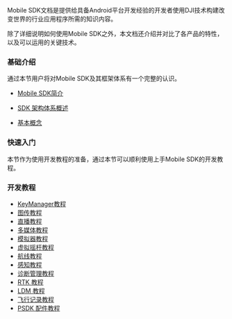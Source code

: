 Mobile SDK文档是提供给具备Android平台开发经验的开发者使用DJI技术构建改变世界的行业应用程序所需的知识内容。

除了详细说明如何使用Mobile SDK之外，本文档还介绍并对比了各产品的特性，以及可以运用的关键技术。

### 基础介绍

通过本节用户将对Mobile SDK及其框架体系有一个完整的认识。

* [Mobile SDK简介](https://developer.dji.com/doc/mobile-sdk-tutorial/cn/basic-introduction/msdk-introduction.html)

* [SDK 架构体系概述](https://developer.dji.com/doc/mobile-sdk-tutorial/cn/basic-introduction/overview.html)

* [基本概念](https://developer.dji.com/cn/document/90cf8dcf-d8ee-4a2d-b809-83fd16f24828)


### 快速入门

本节作为使用开发教程的准备，通过本节可以顺利使用上手Mobile SDK的开发教程。

### 开发教程

* [KeyManager教程](https://developer.dji.com/cn/document/19c26180-c1c5-4f9a-8c1f-349ca4b0ea3c)
* [图传教程](https://developer.dji.com/cn/document/f55220ae-64e9-4f11-9f8e-d8bfd159b872)
* [直播教程](https://developer.dji.com/cn/document/dc51b100-5b75-4eba-8cdf-5a0f5ed8d30c)
* [多媒体教程](https://developer.dji.com/cn/document/ef3e9db3-6e62-48c1-8993-4a4eddc14d9f)
* [模拟器教程](https://developer.dji.com/cn/document/f2fb4264-c1f0-4b68-b0fb-7852d0d7d38e)
* [虚拟摇杆教程](https://developer.dji.com/cn/document/021a79f0-139b-4cfc-8f72-c4c09663571a)
* [航线教程](https://developer.dji.com/cn/document/9e656caf-f5b4-486b-8cb5-eabdd0d28068)
* [感知教程]()
* [诊断管理教程](https://developer.dji.com/cn/document/1c03e8ad-fbaa-482b-a9f2-e3098710265c)
* [RTK 教程](https://developer.dji.com/cn/document/6872a559-2a11-4cbe-a748-9d09452b0bde)
* [LDM 教程](https://developer.dji.com/cn/document/fd12696a-9705-4af0-a131-b32dd1c8bcaa)
* [飞行记录教程](https://developer.dji.com/cn/document/ccdc122f-8a03-4e9c-8aa8-0da205a26cf9)
* [PSDK 配件教程](https://developer.dji.com/cn/document/ef4163b3-a27a-4c9a-8eef-1d345015d3ee)
